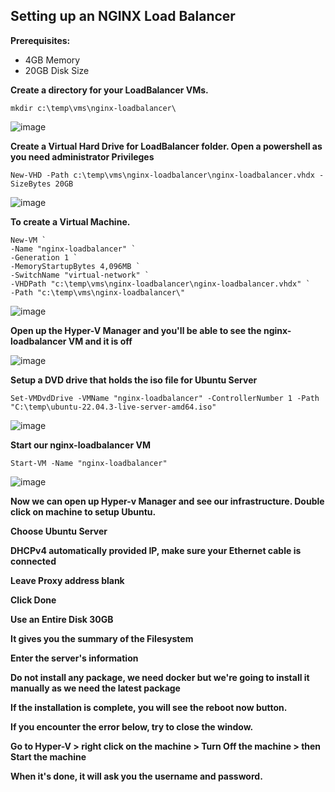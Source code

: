 ## Setting up an NGINX Load Balancer

**Prerequisites:**

- 4GB Memory
- 20GB Disk Size


**Create a directory for your LoadBalancer VMs.**

```
mkdir c:\temp\vms\nginx-loadbalancer\
```

![image](https://github.com/lherbeng/kubernetes/assets/72662912/b8b05c53-b7c8-4a0e-a8ae-1afd33599ee5)

**Create a Virtual Hard Drive for LoadBalancer folder. Open a powershell as you need administrator Privileges**

```
New-VHD -Path c:\temp\vms\nginx-loadbalancer\nginx-loadbalancer.vhdx -SizeBytes 20GB
```

![image](https://github.com/lherbeng/kubernetes/assets/72662912/5772595d-cad2-4f44-b07b-a1d21c29b615)

**To create a Virtual Machine.**

```
New-VM `
-Name "nginx-loadbalancer" `
-Generation 1 `
-MemoryStartupBytes 4,096MB `
-SwitchName "virtual-network" `
-VHDPath "c:\temp\vms\nginx-loadbalancer\nginx-loadbalancer.vhdx" `
-Path "c:\temp\vms\nginx-loadbalancer\"
```

![image](https://github.com/lherbeng/kubernetes/assets/72662912/32e585bc-fbe0-4295-87ed-6e89ce65a5a5)

**Open up the Hyper-V Manager and you'll be able to see the nginx-loadbalancer VM and it is off**

![image](https://github.com/lherbeng/kubernetes/assets/72662912/a2c4d3a2-c75c-4666-8159-e68ebacadeef)

**Setup a DVD drive that holds the iso file for Ubuntu Server**

```
Set-VMDvdDrive -VMName "nginx-loadbalancer" -ControllerNumber 1 -Path "C:\temp\ubuntu-22.04.3-live-server-amd64.iso"
```

![image](https://github.com/lherbeng/kubernetes/assets/72662912/00c46a11-d551-41eb-9115-c101fae4d24d)

**Start our nginx-loadbalancer VM**

```
Start-VM -Name "nginx-loadbalancer"
```

![image](https://github.com/lherbeng/kubernetes/assets/72662912/de4f294e-5a7d-4ce8-b667-c0c84982defc)

**Now we can open up Hyper-v Manager and see our infrastructure. Double click on machine to setup Ubuntu.**

**Choose Ubuntu Server**

**DHCPv4 automatically provided IP, make sure your Ethernet cable is connected**

**Leave Proxy address blank**

**Click Done**

**Use an Entire Disk 30GB**

**It gives you the summary of the Filesystem**

**Enter the server's information**

**Do not install any package, we need docker but we're going to install it manually as we need the latest package**

**If the installation is complete, you will see the reboot now button.**

**If you encounter the error below, try to close the window.**

**Go to Hyper-V > right click on the machine > Turn Off the machine > then Start the machine**

**When it's done, it will ask you the username and password.**




